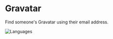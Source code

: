 # Gravatar
Find someone's Gravatar using their email address.

![Languages](https://skillicons.dev/icons?i=html,js,tailwind)
